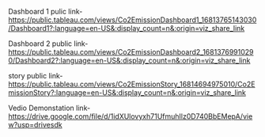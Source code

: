 Dashboard 1 pulic link- https://public.tableau.com/views/Co2EmissionDashboard1_16813765143030/Dashboard1?:language=en-US&:display_count=n&:origin=viz_share_link

Dashboard 2 public link- https://public.tableau.com/views/Co2EmissionDashboard2_16813769910290/Dashboard2?:language=en-US&:display_count=n&:origin=viz_share_link

story public link- https://public.tableau.com/views/Co2EmissionStory_16814694975010/Co2EmissionStory?:language=en-US&:display_count=n&:origin=viz_share_link

Vedio Demonstation link- https://drive.google.com/file/d/1idXUlovyxh71UfmuhIlz0D740BbEMepA/view?usp=drivesdk

